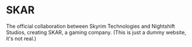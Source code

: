 # SKAR
The official collaboration between Skyrim Technologies and Nightshift Studios, creating SKAR, a gaming company. (This is just a dummy website, it's not real.)
